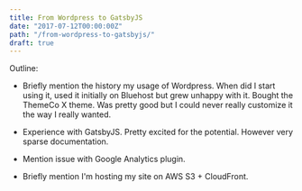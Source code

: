 ```yaml
---
title: From Wordpress to GatsbyJS
date: "2017-07-12T00:00:00Z"
path: "/from-wordpress-to-gatsbyjs/"
draft: true
---
```


Outline:

* Briefly mention the history my usage of Wordpress. When did I start using it, used it initially
on Bluehost but grew unhappy with it. Bought the ThemeCo X theme. Was pretty good but I could never
really customize it the way I really wanted.

* Experience with GatsbyJS. Pretty excited for the potential. However very sparse documentation.
* Mention issue with Google Analytics plugin.

* Briefly mention I'm hosting my site on AWS S3 + CloudFront.